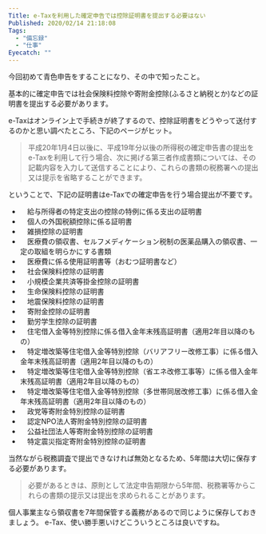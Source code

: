 ```yaml
---
Title: e-Taxを利用した確定申告では控除証明書を提出する必要はない
Published: 2020/02/14 21:18:08
Tags:
  - "備忘録"
  - "仕事"
Eyecatch: ""
---
```

今回初めて青色申告をすることになり、その中で知ったこと。  

基本的に確定申告では社会保険料控除や寄附金控除(ふるさと納税とか)などの証明書を提出する必要があります。  

e-Taxはオンライン上で手続きが終了するので、控除証明書をどうやって送付するのかと思い調べたところ、下記のページがヒット。  

<?# OEmbed "https://www.e-tax.nta.go.jp/toiawase/qa/kakutei/tempu01.htm" /?>

>平成20年1月4日以後に、平成19年分以後の所得税の確定申告書の提出をe-Taxを利用して行う場合、次に掲げる第三者作成書類については、その記載内容を入力して送信することにより、これらの書類の税務署への提出又は提示を省略することができます。

ということで、下記の証明書はe-Taxでの確定申告を行う場合提出が不要です。   


* 　給与所得者の特定支出の控除の特例に係る支出の証明書
* 　個人の外国税額控除に係る証明書
* 　雑損控除の証明書
* 　医療費の領収書、セルフメディケーション税制の医薬品購入の領収書、一定の取組を明らかにする書類
* 　医療費に係る使用証明書等（おむつ証明書など）
* 　社会保険料控除の証明書
* 　小規模企業共済等掛金控除の証明書
* 　生命保険料控除の証明書
* 　地震保険料控除の証明書
* 　寄附金控除の証明書
* 　勤労学生控除の証明書
* 　住宅借入金等特別控除に係る借入金年末残高証明書（適用2年目以降のもの）
* 　特定増改築等住宅借入金等特別控除（バリアフリー改修工事）に係る借入金年末残高証明書（適用2年目以降のもの）
* 　特定増改築等住宅借入金等特別控除（省エネ改修工事等）に係る借入金年末残高証明書（適用2年目以降のもの）
* 　特定増改築等住宅借入金等特別控除（多世帯同居改修工事）に係る借入金年末残高証明書（適用2年目以降のもの）
* 　政党等寄附金特別控除の証明書
* 　認定NPO法人寄附金特別控除の証明書
* 　公益社団法人等寄附金特別控除の証明書
* 　特定震災指定寄附金特別控除の証明書

当然ながら税務調査で提出できなければ無効となるため、5年間は大切に保存する必要があります。  
> 必要があるときは、原則として法定申告期限から5年間、税務署等からこれらの書類の提示又は提出を求められることがあります。  

個人事業主なら領収書を7年間保管する義務があるので同じように保存しておきましょう。
e-Tax、使い勝手悪いけどこういうところは良いですね。